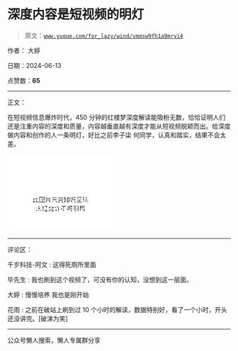 # 深度内容是短视频的明灯

> 原文：[`www.yuque.com/for_lazy/wind/vmqsw9fh1a9mryi4`](https://www.yuque.com/for_lazy/wind/vmqsw9fh1a9mryi4)

作者： 大婷

日期：2024-06-13

点赞数：**65**

* * *

正文：

在短视频信息爆炸时代，450 分钟的红楼梦深度解读能吸粉无数，恰恰证明人们还是注重内容的深度和质量，内容越垂直越有深度才能从短视频脱颖而出。给深度做内容和创作的人一条明灯，好比之前李子柒
何同学，认真和踏实，结果不会太差。

![](img/12eaf39dd079f51da71193c0dbdd796e.png)

* * *

评论区：

千岁科技-阿文 : 这得死厕所里面

毕先生 : 我也刷到这个视频了，可没有你的认知，没想到这一层面。

大婷 : 慢慢培养 我也是刚开始

花雨 : 之前在破站上刷到过 10 个小时的解读，数据特别好，看了一个小时，开头还没讲完。[破涕为笑]

* * *

公众号懒人搜索，懒人专属群分享